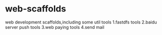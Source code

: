 # web-scaffolds
web development scaffolds,including some util tools
1.fastdfs tools
2.baidu server push tools
3.web paying tools
4.send mail
